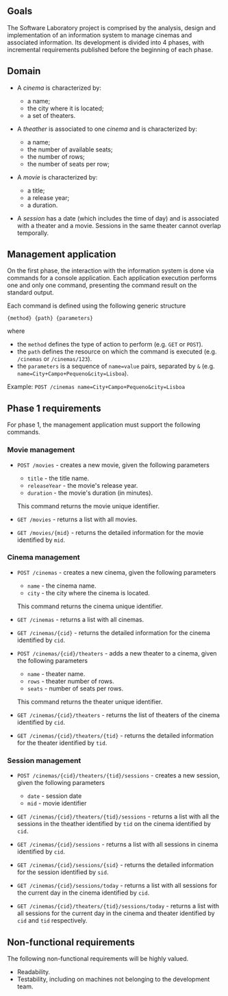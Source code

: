 ## Goals ##

The Software Laboratory project is comprised by the analysis, design and implementation of an information system to manage cinemas and associated information. 
Its development is divided into 4 phases, with incremental requirements published before the beginning of each phase.

## Domain

* A _cinema_ is characterized by:
  * a name;
  * the city where it is located;
  * a set of theaters.
 
* A _theather_ is associated to one _cinema_ and is characterized by:
  * a name;
  * the number of available seats;
  * the number of rows;
  * the number of seats per row;

* A _movie_ is characterized by:
  * a title;
  * a release year;
  * a duration.

* A _session_ has a date (which includes the time of day) and is associated with a theater and a movie. Sessions in the same theater cannot overlap temporally.

## Management application

On the first phase, the interaction with the information system is done via commands for a console application. 
Each application execution performs one and only one command, presenting the command result on the standard output.

Each command is defined using the following generic structure

```
{method} {path} {parameters}
```

where

* the `method` defines the type of action to perform (e.g. `GET` or `POST`).
* the `path` defines the resource on which the command is executed (e.g. `/cinemas` or `/cinemas/123`).
* the `parameters` is a sequence of `name=value` pairs, separated by `&` (e.g. `name=City+Campo+Pequeno&city=Lisboa`).

Example: `POST /cinemas name=City+Campo+Pequeno&city=Lisboa` 

## Phase 1 requirements

For phase 1, the management application must support the following commands.

### Movie management

* `POST /movies` - creates a new movie, given the following parameters
    * `title` - the title name.     
    * `releaseYear` - the movie's release year.     
    * `duration` - the movie's duration (in minutes).     

  This command returns the movie unique identifier.

* `GET /movies` - returns a list with all movies.

* `GET /movies/{mid}` - returns the detailed information for the movie identified by `mid`.

### Cinema management

* `POST /cinemas` - creates a new cinema, given the following parameters
    * `name` - the cinema name.     
    * `city` - the city where the cinema is located.

	This command returns the cinema unique identifier.

* `GET /cinemas` - returns a list with all cinemas.

* `GET /cinemas/{cid}` - returns the detailed information for the cinema identified by `cid`.

* `POST /cinemas/{cid}/theaters` - adds a new theater to a cinema, given the following parameters
	* `name` - theater name.
	* `rows` - theater number of rows.
	* `seats` - number of seats per rows.
	
	This command returns the theater unique identifier.

*  `GET /cinemas/{cid}/theaters` - returns the list of theaters of the cinema identified by `cid`.

*  `GET /cinemas/{cid}/theaters/{tid}` - returns the detailed information for the theater identified by `tid`.
	

### Session management

* `POST /cinemas/{cid}/theaters/{tid}/sessions` - creates a new session, given the following parameters
    * `date` - session date
    * `mid` - movie identifier
	
* `GET /cinemas/{cid}/theaters/{tid}/sessions` - returns a list with all the sessions in the theather identified by `tid` on the cinema identified by `cid`.

* `GET /cinemas/{cid}/sessions` - returns a list with all sessions in cinema identified by `cid`.

* `GET /cinemas/{cid}/sessions/{sid}` - returns the detailed information for the session identified by `sid`.

* `GET /cinemas/{cid}/sessions/today` - returns a list with all sessions for the current day in the cinema identified by `cid`.

* `GET /cinemas/{cid}/theaters/{tid}/sessions/today` - returns a list with all sessions for the current day in the cinema and theater identified by `cid` and `tid` respectively.

## Non-functional requirements

The following non-functional requirements will be highly valued.

* Readability.
* Testability, including on machines not belonging to the development team.